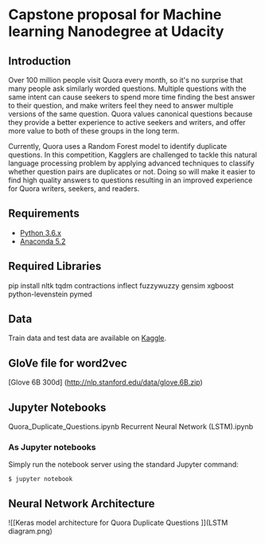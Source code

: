 # Capstone proposal for Machine learning Nanodegree at Udacity

## Introduction

Over 100 million people visit Quora every month, so it's no surprise that many people ask similarly worded questions. Multiple questions with the same intent can cause seekers to spend more time finding the best answer to their question, and make writers feel they need to answer multiple versions of the same question. Quora values canonical questions because they provide a better experience to active seekers and writers, and offer more value to both of these groups in the long term.

Currently, Quora uses a Random Forest model to identify duplicate questions. In this competition, Kagglers are challenged to tackle this natural language processing problem by applying advanced techniques to classify whether question pairs are duplicates or not. Doing so will make it easier to find high quality answers to questions resulting in an improved experience for Quora writers, seekers, and readers.

## Requirements

* [Python 3.6.x](https://www.python.org/downloads/)
* [Anaconda 5.2](https://www.anaconda.com/download/)

## Required Libraries

pip install nltk tqdm contractions inflect fuzzywuzzy gensim xgboost python-levenstein pymed

## Data

 Train data and test data are available on [Kaggle](https://www.kaggle.com/c/quora-question-pairs/data).

## GloVe file for word2vec

[Glove 6B 300d] (http://nlp.stanford.edu/data/glove.6B.zip)

## Jupyter Notebooks

Quora_Duplicate_Questions.ipynb
Recurrent Neural Network (LSTM).ipynb

### As Jupyter notebooks

Simply run the notebook server using the standard Jupyter command:

    $ jupyter notebook

## Neural Network Architecture

![[Keras model architecture for Quora Duplicate Questions ]](LSTM diagram.png)